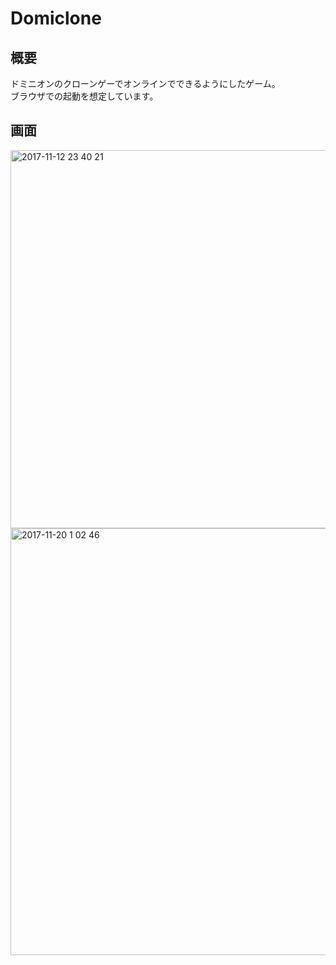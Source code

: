 # Domiclone
## 概要
ドミニオンのクローンゲーでオンラインでできるようにしたゲーム。  
ブラウザでの起動を想定しています。  
## 画面
<img width="605" alt="2017-11-12 23 40 21" src="https://user-images.githubusercontent.com/29176287/32700112-b1fbc6a4-c803-11e7-8b7f-ea42f1e3454e.png">
<img width="683" alt="2017-11-20 1 02 46" src="https://user-images.githubusercontent.com/29176287/32992480-8e21da44-cd8e-11e7-81dd-3df875e05c1b.png">


